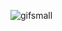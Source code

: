 ![gifsmall](https://user-images.githubusercontent.com/23505129/101273305-2a6b8180-37bc-11eb-80cc-414f2d6facc6.gif)
